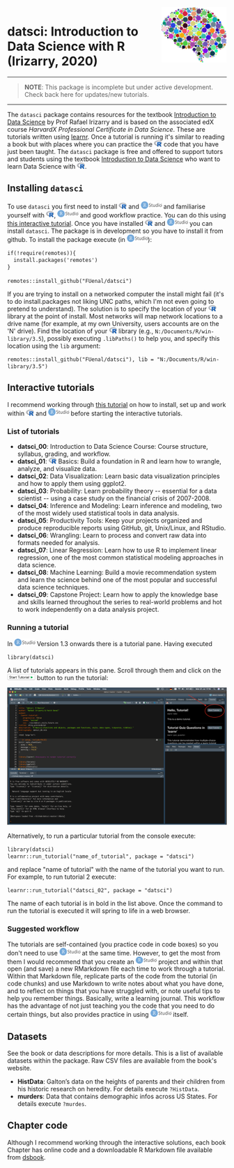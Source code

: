 <div style="float: right"><img src="./data-raw/images/The Brain.png" width="150"></div>

# datsci: Introduction to Data Science with R (Irizarry, 2020)

***
> **NOTE**: This package is incomplete but under active development. Check back here for updates/new tutorials.

***

The `datasci` package contains resources for the textbook [Introduction to Data Science](https://rafalab.github.io/dsbook/) by Prof Rafael Irizarry and is based on the associated edX course *HarvardX Professional Certificate in Data Science*. These are tutorials written using [learnr](https://rstudio.github.io/learnr/). Once a tutorial is running it's similar to  reading a book but with places where you can practice the <img src="./data-raw/images/r_logo.png" width="18"> code that you have just been taught. The `datasci` package is free and offered to support tutors and students using the textbook [Introduction to Data Science](https://rafalab.github.io/dsbook/) who want to learn Data Science with <img src="./data-raw/images/r_logo.png" width="18">.

## Installing `datasci`

To use `datasci` you first need to install <img src="./data-raw/images/r_logo.png" width="18"> and <img src="./data-raw/images/rstudio_logo.png" width="48"> and familiarise yourself with <img src="./data-raw/images/r_logo.png" width="18">, <img src="./data-raw/images/rstudio_logo.png" width="48"> and good workflow practice. You can do this using [this interactive tutorial](https://rafalab.github.io/dsbook/getting-started.html). Once you have installed <img src="./data-raw/images/r_logo.png" width="18"> and <img src="./data-raw/images/rstudio_logo.png" width="48"> you can install `datasci`. The package is in development so you have to install it from github. To install the package execute (in <img src="./data-raw/images/rstudio_logo.png" width="48">):

```
if(!require(remotes)){
  install.packages('remotes')
}

remotes::install_github("FUenal/datsci")
```

If you are trying to install on a networked computer the install might fail (it's to do install.packages not liking UNC paths, which I'm not even going to pretend to understand). The solution is to specify the location of your <img src="./data-raw/images/r_logo.png" width="18"> library at the point of install. Most networks will map network locations to a drive name (for example, at my own University, users accounts are on the 'N' drive). Find the location of your <img src="./data-raw/images/r_logo.png" width="18"> library (e.g., `N:/Documents/R/win-library/3.5`), possibly executing `.libPaths()` to help you, and specify this location using the `lib` argument:

```
remotes::install_github("FUenal/datsci"), lib = "N:/Documents/R/win-library/3.5")
```

## Interactive tutorials

I recommend working through [this tutorial](https://rafalab.github.io/dsbook/getting-started.html) on how to install, set up and work within <img src="./data-raw/images/r_logo.png" width="18"> and <img src="./data-raw/images/rstudio_logo.png" width="48"> before starting the interactive tutorials.

### List of tutorials

* **datsci_00**: Introduction to Data Science Course: Course structure, syllabus, grading, and workflow.
* **datsci_01**: <img src="./data-raw/images/r_logo.png" width="18">  Basics: Build a foundation in R and learn how to wrangle, analyze, and visualize data.
* **datsci_02**: Data Visualization: Learn basic data visualization principles and how to apply them using ggplot2.
* **datsci_03**: Probability: Learn probability theory -- essential for a data scientist -- using a case study on the financial crisis of 2007-2008.
* **datsci_04**: Inference and Modeling: Learn inference and modeling, two of the most widely used statistical tools in data analysis.
* **datsci_05**: Productivity Tools: Keep your projects organized and produce reproducible reports using GitHub, git, Unix/Linux, and RStudio.
* **datsci_06**: Wrangling: Learn to process and convert raw data into formats needed for analysis.
* **datsci_07**: Linear Regression: Learn how to use R to implement linear regression, one of the most common statistical modeling approaches in data science.
* **datsci_08**: Machine Learning: Build a movie recommendation system and learn the science behind one of the most popular and successful data science techniques.
* **datsci_09**: Capstone Project: Learn how to apply the knowledge base and skills learned throughout the series to real-world problems and hot to work independently on a data analysis project.


### Running a tutorial

In <img src="./data-raw/images/rstudio_logo.png" width="48"> Version 1.3 onwards there is a tutorial pane. Having executed

```
library(datsci)
```

A list of tutorials appears in this pane. Scroll through them and click on the <img src="./data-raw/images/start_tutorial.png" width="64"> button to run the tutorial:

<img src="./data-raw/images/run_tutorial_pane_datsci.png" width="700">

Alternatively, to run a particular tutorial from the console execute:

```
library(datsci)
learnr::run_tutorial("name_of_tutorial", package = "datsci")
```

and replace "name of tutorial" with the name of the tutorial you want to run. For example, to run tutorial 2 execute:

```
learnr::run_tutorial("datsci_02", package = "datsci")
```

The name of each tutorial is in bold in the list above. Once the command to run the tutorial is executed it will spring to life in a web browser.

### Suggested workflow

The tutorials are self-contained (you practice code in code boxes) so you don't need to use <img src="./data-raw/images/rstudio_logo.png" width="48"> at the same time. However, to get the most from them I would recommend that you create an <img src="./data-raw/images/rstudio_logo.png" width="48"> project and within that open (and save) a new RMarkdown file each time to work through a tutorial. Within that Markdown file, replicate parts of the code from the tutorial (in code chunks) and use Markdown to write notes about what you have done, and to reflect on things that you have struggled with, or note useful tips to help you remember things. Basically, write a learning journal. This workflow has the advantage of not just teaching you the code that you need to do certain things, but also provides practice in using <img src="./data-raw/images/rstudio_logo.png" width="48"> itself.

## Datasets

See the book or data descriptions for more details. This is a list of available datasets within the package. Raw CSV files are available from the book's website.

* **HistData**: Galton’s data on the heights of parents and their children from his historic research on heredity. For details execute `?HistData`.
* **murders**: Data that contains demographic infos across US States. For details execute `?murdes`.

## Chapter code

Although I recommend working through the interactive solutions, each book Chapter has online code and a downloadable R Markdown file available from [dsbook](https://github.com/datasciencelabs).
